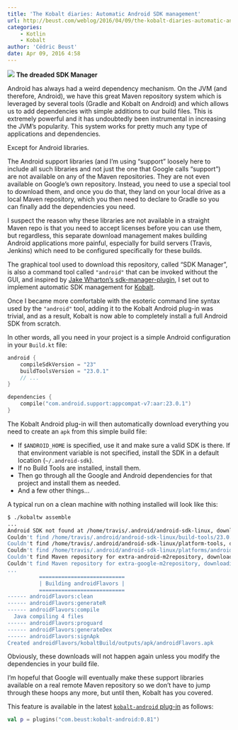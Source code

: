 ```yaml
---
title: 'The Kobalt diaries: Automatic Android SDK management'
url: http://beust.com/weblog/2016/04/09/the-kobalt-diaries-automatic-android-sdk-management/
categories:
    - Kotlin
    - Kobalt
author: 'Cédric Beust'
date: Apr 09, 2016 4:58
---
```

![](http://beust.com/pics/sdk-manager.png)
**The dreaded SDK Manager**

Android has always had a weird dependency mechanism. On the JVM (and therefore, Android), we have this great Maven repository system which is leveraged by several tools (Gradle and Kobalt on Android) and which allows us to add dependencies with simple additions to our build files. This is extremely powerful and it has undoubtedly been instrumental in increasing the JVM’s popularity. This system works for pretty much any type of applications and dependencies.

Except for Android libraries.

The Android support libraries (and I’m using “support” loosely here to include all such libraries and not just the one that Google calls “support”) are not available on any of the Maven repositories. They are not even available on Google’s own repository. Instead, you need to use a special tool to download them, and once you do that, they land on your local drive as a local Maven repository, which you then need to declare to Gradle so you can finally add the dependencies you need.

I suspect the reason why these libraries are not available in a straight Maven repo is that you need to accept licenses before you can use them, but regardless, this separate download management makes building Android applications more painful, especially for build servers (Travis, Jenkins) which need to be configured specifically for these builds.

The graphical tool used to download this repository, called “SDK Manager”, is also a command tool called `"android"` that can be invoked without the GUI, and inspired by [Jake Wharton’s sdk-manager-plugin](https://github.com/JakeWharton/sdk-manager-plugin), I set out to implement automatic SDK management for [Kobalt](http://beust.com/kobalt).

Once I became more comfortable with the esoteric command line syntax used by the `"android"` tool, adding it to the Kobalt Android plug-in was trivial, and as a result, Kobalt is now able to completely install a full Android SDK from scratch.

In other words, all you need in your project is a simple Android configuration in your `Build.kt` file:

```kotlin
android {
    compileSdkVersion = "23"
    buildToolsVersion = "23.0.1"
    // ...
}

dependencies {
    compile("com.android.support:appcompat-v7:aar:23.0.1")
}
```

The Kobalt Android plug-in will then automatically download everything you need to create an `apk` from this simple build file:

* If `$ANDROID_HOME` is specified, use it and make sure a valid SDK is there. If that environment variable is not specified, install the SDK in a default location (`~/.android-sdk`).
* If no Build Tools are installed, install them.
* Then go through all the Google and Android dependencies for that project and install them as needed.
* And a few other things…

A typical run on a clean machine with nothing installed will look like this:

```bash
$ ./kobaltw assemble
...
Android SDK not found at /home/travis/.android/android-sdk-linux, downloading it
Couldn't find /home/travis/.android/android-sdk-linux/build-tools/23.0.1, downloading it
Couldn't find /home/travis/.android/android-sdk-linux/platform-tools, downloading it
Couldn't find /home/travis/.android/android-sdk-linux/platforms/android-23, downloading it
Couldn't find Maven repository for extra-android-m2repository, downloading it
Couldn't find Maven repository for extra-google-m2repository, downloading it
...
          ===========================
          | Building androidFlavors |
          ===========================
------ androidFlavors:clean
------ androidFlavors:generateR
------ androidFlavors:compile
  Java compiling 4 files
------ androidFlavors:proguard
------ androidFlavors:generateDex
------ androidFlavors:signApk
Created androidFlavors/kobaltBuild/outputs/apk/androidFlavors.apk
```

Obviously, these downloads will not happen again unless you modify the dependencies in your build file.

I’m hopeful that Google will eventually make these support libraries available on a real remote Maven repository so we don’t have to jump through these hoops any more, but until then, Kobalt has you covered.

This feature is available in the latest [`kobalt-android` plug-in](https://github.com/cbeust/kobalt-android) as follows:

```kotlin
val p = plugins("com.beust:kobalt-android:0.81")
```
